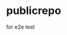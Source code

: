 # publicrepo
for e2e test







































































































































































































































































































































































































































































































































































































































































































































































































































































































































































































































































































































































































































































































































































































































































































































































